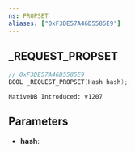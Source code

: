 ```yaml
---
ns: PROPSET
aliases: ["0xF3DE57A46D5585E9"]
---
```

## _REQUEST_PROPSET

```c
// 0xF3DE57A46D5585E9
BOOL _REQUEST_PROPSET(Hash hash);
```

```
NativeDB Introduced: v1207
```

## Parameters
* **hash**:
